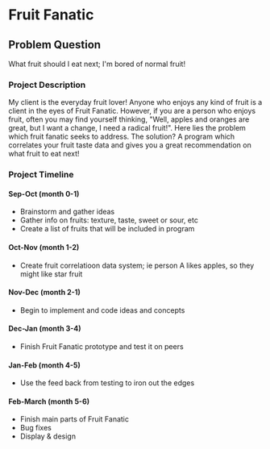 # Fruit Fanatic

## Problem Question
What fruit should I eat next; I'm bored of normal fruit!
### Project Description
My client is the everyday fruit lover! Anyone who enjoys any kind of fruit is a client in the eyes of Fruit Fanatic. However, if you are a person who enjoys fruit, often you may find yourself thinking, "Well, apples and oranges are great, but I want a change, I need a radical fruit!". Here lies the problem which fruit fanatic seeks to address. The solution? A program which correlates your fruit taste data and gives you a great recommendation on what fruit to eat next!

### Project Timeline

#### Sep-Oct    (month 0-1)
- Brainstorm and gather ideas
- Gather info on fruits: texture, taste, sweet or sour, etc
- Create a list of fruits that will be included in program

#### Oct-Nov    (month 1-2)
- Create fruit correlatioon data system; ie person A likes apples, so they might like star fruit

#### Nov-Dec    (month 2-1)
- Begin to implement and code ideas and concepts
#### Dec-Jan    (month 3-4)
- Finish Fruit Fanatic prototype and test it on peers
#### Jan-Feb    (month 4-5)
- Use the feed back from testing to iron out the edges
#### Feb-March  (month 5-6)
- Finish main parts of Fruit Fanatic
- Bug fixes
- Display & design



